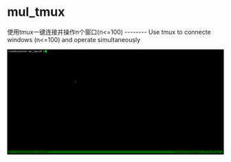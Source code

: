 # mul_tmux
使用tmux一键连接并操作n个窗口(n&lt;=100) -------- Use tmux to connecte  windows (n&lt;=100) and operate simultaneously

![mul_tmux](https://github.com/gxglls/mul_tmux/blob/master/mul_tmux.gif)
